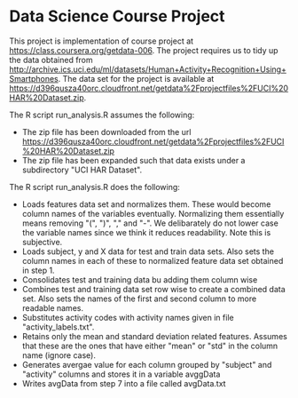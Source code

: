 Data Science Course Project 
===========================

This project is implementation of course project at https://class.coursera.org/getdata-006. The project requires us to tidy up the data obtained from http://archive.ics.uci.edu/ml/datasets/Human+Activity+Recognition+Using+Smartphones. The data set for the project is available at https://d396qusza40orc.cloudfront.net/getdata%2Fprojectfiles%2FUCI%20HAR%20Dataset.zip.

The R script run_analysis.R assumes the following:
* The zip file has been downloaded from the url https://d396qusza40orc.cloudfront.net/getdata%2Fprojectfiles%2FUCI%20HAR%20Dataset.zip
* The zip file has been expanded such that data exists under a subdirectory "UCI HAR Dataset".

The R script run_analysis.R does the following:
* Loads features data set and normalizes them. These would become column names of the variables eventually. Normalizing them essentially means removing "(", ")", "," and "-". We delibarately do not lower case the variable names since we think it reduces readability. Note this is subjective.
* Loads subject, y and X data for test and train data sets. Also sets the column names in each of these to normalized feature data set obtained in step 1.
* Consolidates test and training data bu adding them column wise
* Combines test and training data set row wise to create a combined data set. Also sets the names of the first and second column to more readable names.
* Substitutes activity codes with activity names given in file "activity_labels.txt".
* Retains only the mean and standard deviation related features. Assumes that these are the ones that have either "mean" or "std" in the column name (ignore case).
* Generates avergae value for each column grouped by "subject" and "activity" columns and stores it in a variable avggData
* Writes avgData from step 7 into a file called avgData.txt
